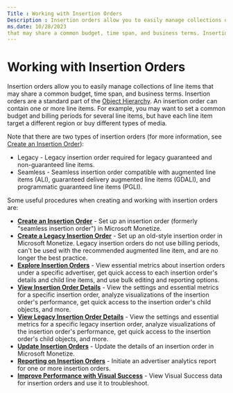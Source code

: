 ```yaml
---
Title : Working with Insertion Orders
Description : Insertion orders allow you to easily manage collections of line items
ms.date: 10/28/2023
that may share a common budget, time span, and business terms. Insertion
---
```



# Working with Insertion Orders



Insertion orders allow you to easily manage collections of line items
that may share a common budget, time span, and business terms. Insertion
orders are a standard part of the
<a href="object-hierarchy.md" class="xref">Object Hierarchy</a>. An
insertion order can contain one or more line items. For example, you may
want to set a common budget and billing periods for several line items,
but have each line item target a different region or buy different types
of media.



Note that there are two types of insertion orders (for more information,
see <a href="create-an-insertion-order.md" class="xref">Create an
Insertion Order</a>):

- Legacy - Legacy insertion order
  required for legacy guaranteed and non-guaranteed line items.
- Seamless - Seamless insertion order
  compatible with augmented line items (ALI), guaranteed delivery
  augmented line items (GDALI), and programmatic guaranteed line items
  (PGLI).

Some useful procedures when creating and working with insertion orders
are:

- **<a href="create-an-insertion-order.md" class="xref">Create an
  Insertion Order</a>** - Set up an insertion order (formerly "seamless
  insertion order") in Microsoft Monetize.
- **<a href="create-a-legacy-insertion-order.md" class="xref">Create a
  Legacy Insertion Order</a>** - Set up an old-style insertion order in
  Microsoft Monetize. Legacy insertion orders do not
  use billing periods, can't be used with the recommended augmented line
  item, and are no longer the best practice.
- **<a href="explore-insertion-orders.md" class="xref">Explore Insertion
  Orders</a>** - View essential metrics about insertion orders under a
  specific advertiser, get quick access to each insertion order's
  details and child line items, and use bulk editing and reporting
  options.
- **<a href="view-insertion-order-details.md" class="xref"
  title="The Insertion Order Details screen displays settings for a specific insertion order, essential metrics, and performance visualizations.">View
  Insertion Order Details</a>** - View the settings and essential
  metrics for a specific insertion order, analyze visualizations of the
  insertion order's performance, get quick access to the insertion
  order's child objects, and more.
- **<a href="view-legacy-insertion-order-details.md" class="xref">View
  Legacy Insertion Order Details</a>** - View the settings and essential
  metrics for a specific legacy insertion order, analyze visualizations
  of the insertion order's performance, get quick access to the
  insertion order's child objects, and more.
- **<a href="update-insertion-orders.md" class="xref">Update Insertion
  Orders</a>** - Update the details of an insertion order in
  Microsoft Monetize.
- **<a href="explore-insertion-orders.md" class="xref">Reporting on
  Insertion Orders</a>** - Initiate an advertiser analytics report for
  one or more insertion orders.
- **<a href="improve-performance-with-visual-success.md"
  class="xref">Improve Performance with Visual Success</a>** - View
  Visual Success data for insertion orders and use it to troubleshoot.






